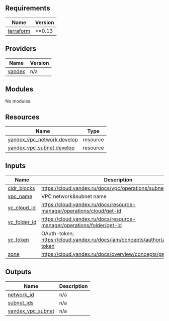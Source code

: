 <!-- BEGIN_TF_DOCS -->
## Requirements

| Name | Version |
|------|---------|
| <a name="requirement_terraform"></a> [terraform](#requirement\_terraform) | >=0.13 |

## Providers

| Name | Version |
|------|---------|
| <a name="provider_yandex"></a> [yandex](#provider\_yandex) | n/a |

## Modules

No modules.

## Resources

| Name | Type |
|------|------|
| [yandex_vpc_network.develop](https://registry.terraform.io/providers/yandex-cloud/yandex/latest/docs/resources/vpc_network) | resource |
| [yandex_vpc_subnet.develop](https://registry.terraform.io/providers/yandex-cloud/yandex/latest/docs/resources/vpc_subnet) | resource |

## Inputs

| Name | Description | Type | Default | Required |
|------|-------------|------|---------|:--------:|
| <a name="input_cidr_blocks"></a> [cidr\_blocks](#input\_cidr\_blocks) | https://cloud.yandex.ru/docs/vpc/operations/subnet-create | `list(string)` | n/a | yes |
| <a name="input_vpc_name"></a> [vpc\_name](#input\_vpc\_name) | VPC network&subnet name | `string` | `"develop"` | no |
| <a name="input_yc_cloud_id"></a> [yc\_cloud\_id](#input\_yc\_cloud\_id) | https://cloud.yandex.ru/docs/resource-manager/operations/cloud/get-id | `string` | n/a | yes |
| <a name="input_yc_folder_id"></a> [yc\_folder\_id](#input\_yc\_folder\_id) | https://cloud.yandex.ru/docs/resource-manager/operations/folder/get-id | `string` | n/a | yes |
| <a name="input_yc_token"></a> [yc\_token](#input\_yc\_token) | OAuth-token; https://cloud.yandex.ru/docs/iam/concepts/authorization/oauth-token | `string` | n/a | yes |
| <a name="input_zone"></a> [zone](#input\_zone) | https://cloud.yandex.ru/docs/overview/concepts/geo-scope | `string` | n/a | yes |

## Outputs

| Name | Description |
|------|-------------|
| <a name="output_network_id"></a> [network\_id](#output\_network\_id) | n/a |
| <a name="output_subnet_ids"></a> [subnet\_ids](#output\_subnet\_ids) | n/a |
| <a name="output_yandex_vpc_subnet"></a> [yandex\_vpc\_subnet](#output\_yandex\_vpc\_subnet) | n/a |
<!-- END_TF_DOCS -->